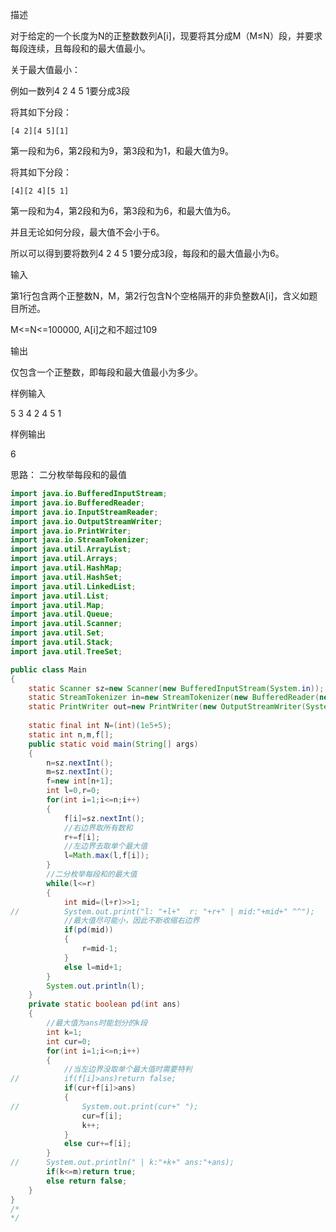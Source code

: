 描述

对于给定的一个长度为N的正整数数列A[i]，现要将其分成M（M≤N）段，并要求每段连续，且每段和的最大值最小。

关于最大值最小：

例如一数列4 2 4 5 1要分成3段

将其如下分段：

```
[4 2][4 5][1]
```

第一段和为6，第2段和为9，第3段和为1，和最大值为9。

将其如下分段：

```
[4][2 4][5 1]
```

第一段和为4，第2段和为6，第3段和为6，和最大值为6。

并且无论如何分段，最大值不会小于6。

所以可以得到要将数列4 2 4 5 1要分成3段，每段和的最大值最小为6。

输入

第1行包含两个正整数N，M，第2行包含N个空格隔开的非负整数A[i]，含义如题目所述。

M<=N<=100000, A[i]之和不超过109

输出

仅包含一个正整数，即每段和最大值最小为多少。

样例输入

5 3
4 2 4 5 1


样例输出

6

 

思路： 二分枚举每段和的最值

```java
import java.io.BufferedInputStream;
import java.io.BufferedReader;
import java.io.InputStreamReader;
import java.io.OutputStreamWriter;
import java.io.PrintWriter;
import java.io.StreamTokenizer;
import java.util.ArrayList;
import java.util.Arrays;
import java.util.HashMap;
import java.util.HashSet;
import java.util.LinkedList;
import java.util.List;
import java.util.Map;
import java.util.Queue;
import java.util.Scanner;
import java.util.Set;
import java.util.Stack;
import java.util.TreeSet;

public class Main 
{
	static Scanner sz=new Scanner(new BufferedInputStream(System.in));
	static StreamTokenizer in=new StreamTokenizer(new BufferedReader(new InputStreamReader(System.in),32768));
	static PrintWriter out=new PrintWriter(new OutputStreamWriter(System.out));
	
	static final int N=(int)(1e5+5);
	static int n,m,f[];
	public static void main(String[] args) 
	{
		n=sz.nextInt();
		m=sz.nextInt();
		f=new int[n+1];
		int l=0,r=0;
		for(int i=1;i<=n;i++)
		{
			f[i]=sz.nextInt();
			//右边界取所有数和
			r+=f[i];
			//左边界去取单个最大值
			l=Math.max(l,f[i]);
		}
		//二分枚举每段和的最大值
		while(l<=r)
		{
			int mid=(l+r)>>1;
//			System.out.print("l: "+l+"  r: "+r+" | mid:"+mid+" ^^");
			//最大值尽可能小，因此不断收缩右边界
			if(pd(mid))
			{
				r=mid-1;
			}
			else l=mid+1;
		}
		System.out.println(l);
	}
	private static boolean pd(int ans) 
	{
		//最大值为ans时能划分的k段
		int k=1;
		int cur=0;
		for(int i=1;i<=n;i++)
		{
			//当左边界没取单个最大值时需要特判
//			if(f[i]>ans)return false;
			if(cur+f[i]>ans)
			{
//				System.out.print(cur+" ");
				cur=f[i];
				k++;
			}
			else cur+=f[i];
		}
//		System.out.println(" | k:"+k+" ans:"+ans);
		if(k<=m)return true;
		else return false;
	}
}
/*
*/
 
```

